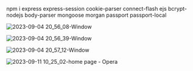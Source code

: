 npm i express express-session cookie-parser connect-flash ejs bcrypt-nodejs body-parser mongoose morgan passport passport-local

![2023-09-04 20_56_08-Window](https://github.com/DavidLuques/login-express/assets/76604947/274563ed-aaf6-4d96-97ee-d43db84f6e57)

![2023-09-04 20_56_39-Window](https://github.com/DavidLuques/login-express/assets/76604947/e8eca1ae-53f0-43d5-9b95-f822783b6144)

![2023-09-04 20_57_12-Window](https://github.com/DavidLuques/login-express/assets/76604947/65ca5503-0885-4ea9-8b21-ec74abaf3595)

![2023-09-11 10_25_02-home page - Opera](https://github.com/DavidLuques/Crud_express/assets/76604947/23748392-eb55-443d-be28-206f312c7dd1)

